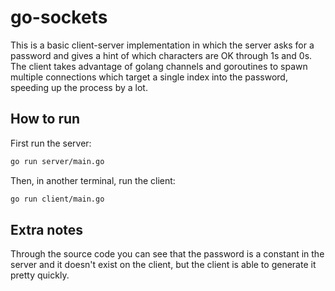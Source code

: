 # go-sockets

This is a basic client-server implementation in which the server asks for a password and
gives a hint of which characters are OK through 1s and 0s. The client takes advantage of golang channels and goroutines to spawn multiple connections which target a single index into the password, speeding up the process by a lot.


## How to run

First run the server:
```sh
go run server/main.go
```

Then, in another terminal, run the client:

```sh
go run client/main.go
```

## Extra notes

Through the source code you can see that the password is a constant in the server and it doesn't exist on the client, but the client is able to generate it pretty quickly.